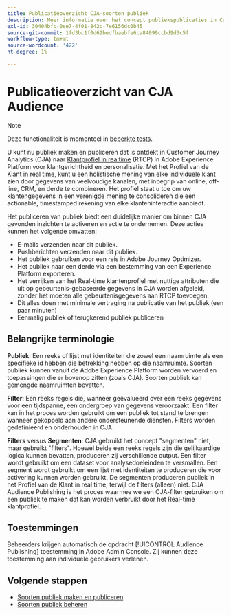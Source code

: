 ```yaml
---
title: Publicatieoverzicht CJA-soorten publiek
description: Meer informatie over het concept publiekspublicaties in Customer Journey Analytics
exl-id: 30404bfc-0ee7-4f01-842c-7e6156dc0b45
source-git-commit: 1fd3bc1f0d62bedfbaebfe6ca84099ccbd9d3c5f
workflow-type: tm+mt
source-wordcount: '422'
ht-degree: 1%

---
```


# Publicatieoverzicht van CJA Audience

>[!NOTE]
>
>Deze functionaliteit is momenteel in [beperkte tests](/help/release-notes/releases.md).

U kunt nu publiek maken en publiceren dat is ontdekt in Customer Journey Analytics (CJA) naar [Klantprofiel in realtime](https://experienceleague.adobe.com/docs/experience-platform/profile/home.html?lang=en) (RTCP) in Adobe Experience Platform voor klantgerichtheid en personalisatie. Met het Profiel van de Klant in real time, kunt u een holistische mening van elke individuele klant zien door gegevens van veelvoudige kanalen, met inbegrip van online, off-line, CRM, en derde te combineren. Het profiel staat u toe om uw klantengegevens in een verenigde mening te consolideren die een actionable, timestamped rekening van elke klanteninteractie aanbiedt.

Het publiceren van publiek biedt een duidelijke manier om binnen CJA gevonden inzichten te activeren en actie te ondernemen. Deze acties kunnen het volgende omvatten:

* E-mails verzenden naar dit publiek.
* Pushberichten verzenden naar dit publiek.
* Het publiek gebruiken voor een reis in Adobe Journey Optimizer.
* Het publiek naar een derde via een bestemming van een Experience Platform exporteren.
* Het verrijken van het Real-time klantenprofiel met nuttige attributen die uit op gebeurtenis-gebaseerde gegevens in CJA worden afgeleid, zonder het moeten alle gebeurtenisgegevens aan RTCP toevoegen.
* Dit alles doen met minimale vertraging na publicatie van het publiek (een paar minuten)
* Eenmalig publiek of terugkerend publiek publiceren

## Belangrijke terminologie

**Publiek**: Een reeks of lijst met identiteiten die zowel een naamruimte als een specifieke id hebben die betrekking hebben op die naamruimte. Soorten publiek kunnen vanuit de Adobe Experience Platform worden vervoerd en toepassingen die er bovenop zitten (zoals CJA). Soorten publiek kan gemengde naamruimten bevatten.

**Filter**: Een reeks regels die, wanneer geëvalueerd over een reeks gegevens voor een tijdspanne, een ondergroep van gegevens veroorzaakt. Een filter kan in het proces worden gebruikt om een publiek tot stand te brengen wanneer gekoppeld aan andere ondersteunende diensten. Filters worden gedefinieerd en onderhouden in CJA.

**Filters** versus **Segmenten**: CJA gebruikt het concept &quot;segmenten&quot; niet, maar gebruikt &quot;filters&quot;. Hoewel beide een reeks regels zijn die gelijkaardige logica kunnen bevatten, produceren zij verschillende output. Een filter wordt gebruikt om een dataset voor analysedoeleinden te versmallen. Een segment wordt gebruikt om een lijst met identiteiten te produceren die voor activering kunnen worden gebruikt. De segmenten produceren publiek in het Profiel van de Klant in real time, terwijl de filters (alleen) niet. CJA Audience Publishing is het proces waarmee we een CJA-filter gebruiken om een publiek te maken dat kan worden verbruikt door het Real-time klantprofiel.

## Toestemmingen

Beheerders krijgen automatisch de opdracht [!UICONTROL Audience Publishing] toestemming in Adobe Admin Console. Zij kunnen deze toestemming aan individuele gebruikers verlenen.

## Volgende stappen

* [Soorten publiek maken en publiceren](/help/components/audiences/publish.md)
* [Soorten publiek beheren](/help/components/audiences/manage.md)
